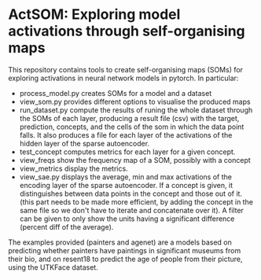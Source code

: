 # ActSOM: Exploring model activations through self-organising maps

This repository contains tools to create self-organising maps (SOMs) for exploring activations in neural network models in pytorch. In particular:
  - process_model.py creates SOMs for a model and a dataset
  - view_som.py provides different options to visualise the produced maps
  - run_dataset.py compute the results of runing the whole dataset through the SOMs of each layer, producing a result file (csv) with the target, prediction, concepts, and the cells of the som in which the data point falls. It also produces a file for each layer of the activations of the hidden layer of the sparse autoencoder.
  - test_concept computes metrics for each layer for a given concept.
  - view_freqs show the frequency map of a SOM, possibly with a concept
  - view_metrics display the metrics.
  - view_sae.py displays the average, min and max activations of the encoding layer of the sparse autoencoder. If a concept is given, it distinguishes between data points in the concept and those out of it. (this part needs to be made more efficient, by adding the concept in the same file so we don't have to iterate and concatenate over it). A filter can be given to only show the units having a significant difference (percent diff of the average).

The examples provided (painters and agenet) are a models based on predicting whether painters have paintings in significant museums from their bio, and on resent18 to predict the age of people from their picture, using the UTKFace dataset.